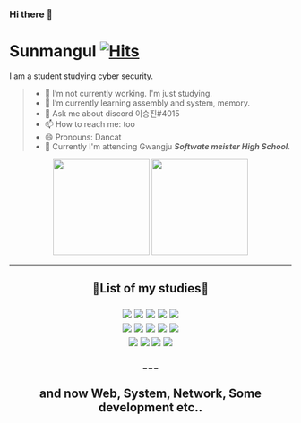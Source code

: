 ### Hi there 👋
# Sunmangul [![Hits](https://hits.seeyoufarm.com/api/count/incr/badge.svg?url=https%3A%2F%2Fgithub.com%2Fsunmangul&count_bg=%23FABAFF&title_bg=%23FABAFF&title=To-day&edge_flat=true)](https://hits.seeyoufarm.com)


I am a student studying cyber security.
>- 🔭 I’m not currently working. I'm just studying. 
>- 🌱 I’m currently learning assembly and system, memory.<!-- - 👯 I’m looking to collaborate on --><!-- - 🤔 I’m looking for help with ... -->
>- 💬 Ask me about discord 이승진#4015
>- 📫 How to reach me: too
>- 😄 Pronouns: Dancat
>- 🏫 Currently I'm attending Gwangju **_Softwate meister High School_**.


<p align="center">
 <img src="https://github-readme-stats.vercel.app/api?username=Sunmangul&show_icons=true" height="172px"/>
 <img src="https://github-readme-stats.vercel.app/api/top-langs/?username=Sunmangul&layout=compact" height="172px"/>
</p>
 

- - -
<h2 align="center">📝List of my studies📝
<p align="center">
<a><img src="https://img.shields.io/badge/Python-3766AB?style=flat-square&logo=Python&logoColor=white"/></a>
<a><img src="https://img.shields.io/badge/JAVA-007396?style=flat-square&logo=java&logoColor=white"/></a>
<a><img src="https://img.shields.io/badge/C-A8B9CC?style=flat-square&logo=C&logoColor=purple"/></a>
<a><img src="https://img.shields.io/badge/PHP-777BB4?style=flat-square&logo=php&logoColor=white"/></a>
<a><img src="https://img.shields.io/badge/MySQL-4479A1?style=flat-square&logo=mysql&logoColor=white"/></a><br/>
<a><img src="https://img.shields.io/badge/HTML-E34F26?style=flat-square&logo=html5&logoColor=white"/></a>
<a><img src="https://img.shields.io/badge/CSS-1572B6?style=flat-square&logo=css3&logoColor=white"/></a>
<a><img src="https://img.shields.io/badge/JavaScript-ffbf00?style=flat-square&logo=javascript&logoColor=white"/></a>
<a><img src="https://img.shields.io/badge/Kali-1793D1?style=flat-square&logo=linux&logoColor=white"/></a>
<a><img src="https://img.shields.io/badge/Ubuntu-E95420?style=flat-square&logo=ubuntu&logoColor=white"/></a><br>
<a><img src="https://img.shields.io/badge/Apache-D22128?style=flat-square&logo=apache&logoColor=white"/></a>
<a><img src="https://img.shields.io/badge/eclipse-D22128?style=flat-square&logo=eclipse&logoColor=white"/></a>
<a><img src="https://img.shields.io/badge/Pycharm-2C2255?style=flat-square&logo=pycharm&logoColor=white"/></a>
<a><img src="https://img.shields.io/badge/JetBrain-000000?style=flat-square&logo=jetbrains&logoColor=white"/></a>
</p>
---
 
and now
**Web**,
**System**,
**Network**,
**Some development**
etc..
